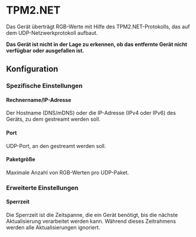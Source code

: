 # TPM2.NET

Das Gerät überträgt RGB-Werte mit Hilfe des TPM2.NET-Protokolls, das auf dem UDP-Netzwerkprotokoll aufbaut.

**Das Gerät ist nicht in der Lage zu erkennen, ob das entfernte Gerät nicht verfügbar oder ausgefallen ist.**

## Konfiguration

### Spezifische Einstellungen

#### Rechnername/IP-Adresse

Der Hostname (DNS/mDNS) oder die IP-Adresse (IPv4 oder IPv6) des Geräts, zu dem gestreamt werden soll.

#### Port

UDP-Port, an den gestreamt werden soll.

#### Paketgröße

Maximale Anzahl von RGB-Werten pro UDP-Paket.

### Erweiterte Einstellungen

#### Sperrzeit

Die Sperrzeit ist die Zeitspanne, die ein Gerät benötigt, bis die nächste Aktualisierung verarbeitet werden kann. Während dieses Zeitrahmens werden alle Aktualisierungen ignoriert.
